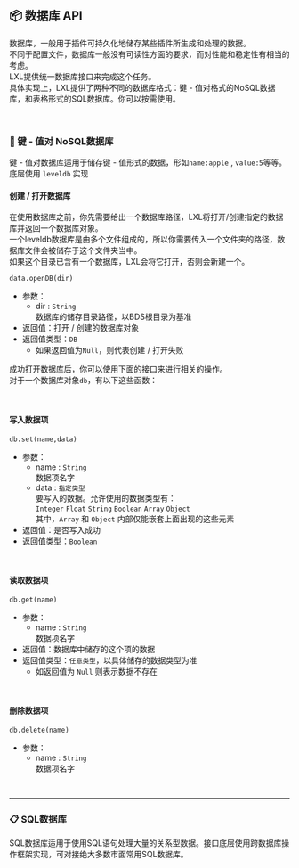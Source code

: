 ## 📦 数据库 API

数据库，一般用于插件可持久化地储存某些插件所生成和处理的数据。  
不同于配置文件，数据库一般没有可读性方面的要求，而对性能和稳定性有相当的考虑。  
LXL提供统一数据库接口来完成这个任务。    
具体实现上，LXL提供了两种不同的数据库格式：键 - 值对格式的NoSQL数据库，和表格形式的SQL数据库。你可以按需使用。

<br>

### 🔑 键 - 值对 NoSQL数据库

键 - 值对数据库适用于储存键 - 值形式的数据，形如`name:apple` , `value:5`等等。  
底层使用 `leveldb` 实现

#### 创建 / 打开数据库

在使用数据库之前，你先需要给出一个数据库路径，LXL将打开/创建指定的数据库并返回一个数据库对象。  
一个leveldb数据库是由多个文件组成的，所以你需要传入一个文件夹的路径，数据库文件会被储存于这个文件夹当中。  
如果这个目录已含有一个数据库，LXL会将它打开，否则会新建一个。

`data.openDB(dir)`

- 参数：
  - dir : `String`  
    数据库的储存目录路径，以BDS根目录为基准
- 返回值：打开 / 创建的数据库对象
- 返回值类型：`DB`
  - 如果返回值为`Null`，则代表创建 / 打开失败

成功打开数据库后，你可以使用下面的接口来进行相关的操作。  
对于一个数据库对象`db`，有以下这些函数：

<br>

#### 写入数据项

`db.set(name,data)`

- 参数：
  - name : `String`  
    数据项名字
  - data : `指定类型`  
    要写入的数据。允许使用的数据类型有：   
    `Integer` `Float` `String` `Boolean` `Array` `Object `  
    其中，`Array` 和 `Object` 内部仅能嵌套上面出现的这些元素
- 返回值：是否写入成功
- 返回值类型：`Boolean`

<br>

#### 读取数据项

`db.get(name)`

- 参数：
  - name : `String`  
    数据项名字
- 返回值：数据库中储存的这个项的数据
- 返回值类型：`任意类型`，以具体储存的数据类型为准
  - 如返回值为 `Null` 则表示数据不存在

<br>

#### 删除数据项

`db.delete(name)`

- 参数：
  - name : `String`  
    数据项名字

<br>

------

### 📋 SQL数据库

SQL数据库适用于使用SQL语句处理大量的关系型数据。接口底层使用跨数据库操作框架实现，可对接绝大多数市面常用SQL数据库。

<br>